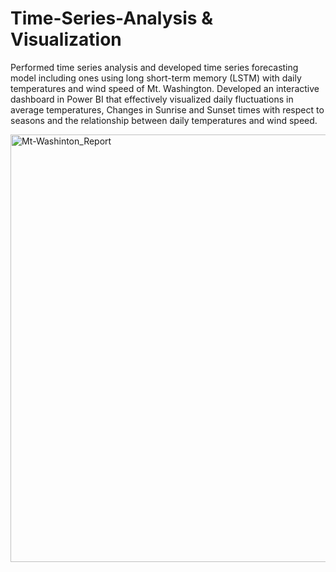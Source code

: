 # Time-Series-Analysis & Visualization
Performed time series analysis and developed time series forecasting model including ones using long short-term memory (LSTM) with daily temperatures and wind speed of Mt. Washington.
Developed an interactive dashboard in Power BI that effectively visualized daily fluctuations in average temperatures, Changes in Sunrise and Sunset times with respect to seasons and the relationship between daily temperatures and wind speed.


<img width="684" alt="Mt-Washinton_Report" src="https://user-images.githubusercontent.com/24844134/224554001-87c44dae-a5a8-4909-a24d-a2d545363513.PNG">

